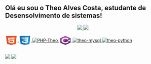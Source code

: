 ## Olá eu sou o Theo Alves Costa, estudante de Desensolvimento de sistemas!


<div align="center">
  <a href="https://github.com/theocosta23">
  <img height="180em" src="https://github-readme-stats.vercel.app/api?username=theocosta23&show_icons=true&theme=dracula&include_all_commits=true&count_private=true"/>
  <img height="180em" src="https://github-readme-stats.vercel.app/api/top-langs/?username=theocosta23&layout=compact&langs_count=7&theme=dracula"/>
</div>
<div style="display: inline_block"><br>
  <img align="center" alt="Theo-HTML" height="30" width="40" src="https://raw.githubusercontent.com/devicons/devicon/master/icons/html5/html5-original.svg">
  <img align="center" alt="Theo-CSS" height="30" width="40" src="https://raw.githubusercontent.com/devicons/devicon/master/icons/css3/css3-original.svg">
  <img align="center" alt="PHP-Theo" height="30" width="40" src="https://cdn.jsdelivr.net/gh/devicons/devicon/icons/php/php-original.svg">
  <img align="center" alt="Theo-Csharp" height="30" width="40" src="https://raw.githubusercontent.com/devicons/devicon/master/icons/csharp/csharp-original.svg">
  <img align ="center" alt= "theo-mysql" height="30" width="40" src="https://cdn.jsdelivr.net/gh/devicons/devicon/icons/mysql/mysql-original.svg">
  <img align="center" alt="theo-python" height="30" width = "40" src="https://cdn.jsdelivr.net/gh/devicons/devicon/icons/python/python-original.svg">         
</div>
  
  
##
  
  
<div>
  <a href = "mailto:costatheo2003@gmail.com"><img src="https://img.shields.io/badge/-Gmail-%23333?style=for-the-badge&logo=gmail&logoColor=white" target="_blank"></a>
   <a href="https://www.linkedin.com/in/theo-alves-costa-b39b73221/" target="_blank"><img src="https://img.shields.io/badge/-LinkedIn-%230077B5?style=for-the-badge&logo=linkedin&logoColor=white" target="_blank"></a> 
 </div>
